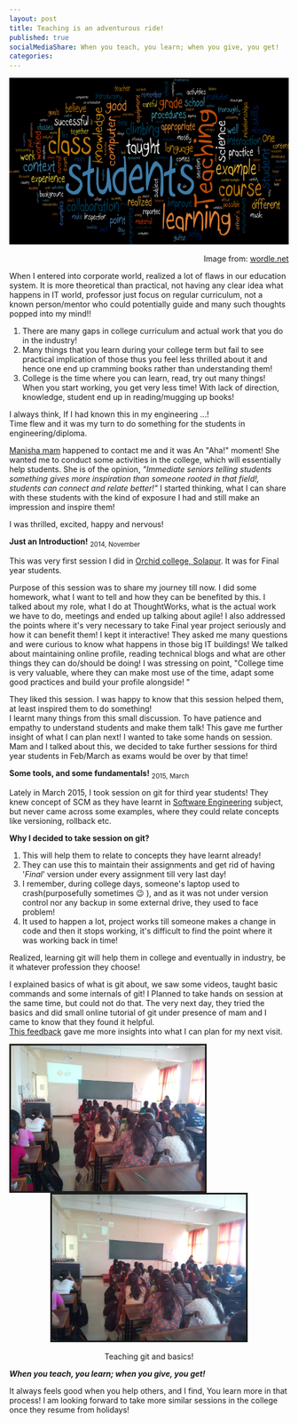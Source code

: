 ```yaml
---
layout: post
title: Teaching is an adventurous ride!
published: true
socialMediaShare: When you teach, you learn; when you give, you get!
categories:
---
```


<p align="middle">
    <img src="/assets/o3.png" alt="Teaching is fun difficult " width = "900" height="300">
    <figcaption align="right">Image from: <a href = "http://www.wordle.net/show/wrdl/803101/Davide%27s_Teaching_Philosophy">wordle.net</a></figcaption>
</p>

When I entered into corporate world, realized a lot of flaws in our education system. It is more theoretical than practical, not having any clear idea what happens in IT world, professor just focus on regular curriculum, not a known person/mentor who could potentially guide and many such thoughts popped into my mind!!

 1. There are many gaps in college curriculum and actual work that you do in the industry!
 2. Many things that you learn during your college term but fail to see practical implication of those thus you feel less thrilled about it and hence one end up cramming books rather than understanding them!
 3. College is the time where you can learn, read, try out many things! When you start working, you get very less time! With lack of direction, knowledge, student end up in reading/mugging up books!

I always think, If I had known this in my engineering ...!<br>
Time flew and it was my turn to do something for the students in engineering/diploma.

 [Manisha mam](https://in.linkedin.com/pub/manisha-choudhari/1a/71b/1b0) happened to contact me and it was An "Aha!" moment! She wanted me to conduct some activities in the college, which will essentially help students. She is of the opinion, _"Immediate seniors telling students something gives more inspiration than someone rooted in that field!, students can connect and relate better!"_
   I started thinking, what I can share with these students with the kind of exposure I had and still make an impression and inspire them!

 I was thrilled, excited, happy and nervous!

**Just an Introduction!**
<sub>2014, November</sub>

This was very first session I did in [Orchid college, Solapur](http://www.nkorchidenggmgmt.ac.in/). It was for Final year students.

Purpose of this session was to share my journey till now. I did some homework, what I want to tell and how they can be benefited by this.
I talked about my role, what I do at ThoughtWorks, what is the actual work we have to do, meetings and ended up talking about agile! I also addressed the points where it's very necessary to take Final year project seriously and how it can benefit them!
I kept it interactive! They asked me many questions and were curious to know what happens in those big IT buildings! We talked about maintaining online profile, reading technical blogs and what are other things they can do/should be doing! I was stressing on point, "College time is very valuable, where they can make most use of the time, adapt some good practices and build your profile alongside! "

   They liked this session.
I was happy to know that this session helped them, at least inspired them to do something! <br>
I learnt many things from this small discussion. To have patience and empathy to understand students and make them talk!
This gave me further insight of what I can plan next! I wanted to take some hands on session. Mam and I talked about this, we decided to take further sessions for third year students in Feb/March as exams would be over by that time!

**Some tools, and some fundamentals!**
<sub>2015, March</sub>

Lately in March 2015, I took session on git for third year students! They knew concept of SCM as they have learnt in [Software Engineering](http://www.pearsonhighered.com/samplechapter/0321200195.pdf) subject, but never came across some examples, where they could relate concepts like versioning, rollback etc.

**Why I decided to take session on git?**

1. This will help them to relate to concepts they have learnt already!
2. They can use this to maintain their assignments and get rid of having '_Final_' version under every assignment till very last day!
3. I remember, during college days, someone's laptop used to crash(purposefully sometimes :wink: ), and as it was not under version control nor any backup in some external drive, they used to face problem!
4. It used to happen a lot, project works till someone makes a change in code and then it stops working, it's difficult to find the point where it was working back in time!

Realized, learning git will help them in college and eventually in industry, be it whatever profession they choose!

I explained basics of what is git about, we saw some videos, taught basic commands and some internals of git! I Planned to take hands on session at the same time, but could not do that. The very next day, they tried the basics and did small online tutorial of git under presence of mam and I came to know that they found it helpful. <br>[This feedback](http://bit.do/git_orchid_feedback) gave me more insights into what I can plan for my next visit.



<p align = "middle">
        <img src="/assets/o1.jpg" alt="Orchid College Session" width="350" style="float: left" border="3">
	    <img src="/assets/o2.jpg" alt="Orchid College Session" width="350" border="3">
	    <figcaption align="middle">Teaching git and basics! </figcaption>
</p>


**_When you teach, you learn; when you give, you get!_**

It always feels good when you help others, and I find, You learn more in that process! I am looking forward to take more similar sessions in the college once they resume from holidays!
